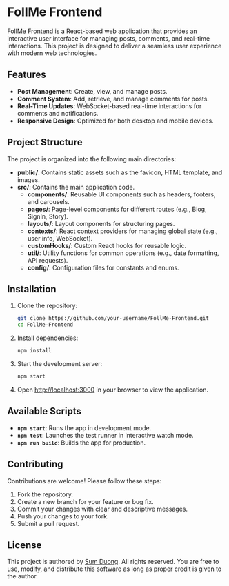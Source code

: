 # FollMe Frontend

FollMe Frontend is a React-based web application that provides an interactive user interface for managing posts, comments, and real-time interactions. This project is designed to deliver a seamless user experience with modern web technologies.

## Features

- **Post Management**: Create, view, and manage posts.
- **Comment System**: Add, retrieve, and manage comments for posts.
- **Real-Time Updates**: WebSocket-based real-time interactions for comments and notifications.
- **Responsive Design**: Optimized for both desktop and mobile devices.

## Project Structure

The project is organized into the following main directories:

- **public/**: Contains static assets such as the favicon, HTML template, and images.
- **src/**: Contains the main application code.
  - **components/**: Reusable UI components such as headers, footers, and carousels.
  - **pages/**: Page-level components for different routes (e.g., Blog, SignIn, Story).
  - **layouts/**: Layout components for structuring pages.
  - **contexts/**: React context providers for managing global state (e.g., user info, WebSocket).
  - **customHooks/**: Custom React hooks for reusable logic.
  - **util/**: Utility functions for common operations (e.g., date formatting, API requests).
  - **config/**: Configuration files for constants and enums.

## Installation

1. Clone the repository:
   ```bash
   git clone https://github.com/your-username/FollMe-Frontend.git
   cd FollMe-Frontend
   ```

2. Install dependencies:
   ```bash
   npm install
   ```

3. Start the development server:
   ```bash
   npm start
   ```

4. Open [http://localhost:3000](http://localhost:3000) in your browser to view the application.

## Available Scripts

- **`npm start`**: Runs the app in development mode.
- **`npm test`**: Launches the test runner in interactive watch mode.
- **`npm run build`**: Builds the app for production.

## Contributing

Contributions are welcome! Please follow these steps:

1. Fork the repository.
2. Create a new branch for your feature or bug fix.
3. Commit your changes with clear and descriptive messages.
4. Push your changes to your fork.
5. Submit a pull request.

## License

This project is authored by [Sum Duong](https://github.com/sumsv50). All rights reserved. You are free to use, modify, and distribute this software as long as proper credit is given to the author.
